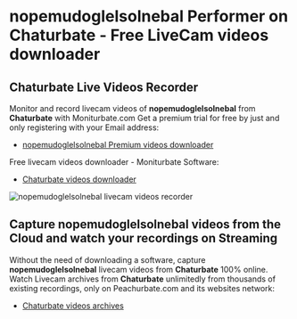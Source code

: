 # nopemudoglelsolnebal Performer on Chaturbate - Free LiveCam videos downloader

## Chaturbate Live Videos Recorder

Monitor and record livecam videos of **nopemudoglelsolnebal** from **Chaturbate** with Moniturbate.com
Get a premium trial for free by just and only registering with your Email address:
* [nopemudoglelsolnebal Premium videos downloader](https://moniturbate.com/request-demo-licence-key.html)

Free livecam videos downloader - Moniturbate Software:
* [Chaturbate videos downloader](https://moniturbate.com/moniturbate-download-software.html)

![nopemudoglelsolnebal livecam videos recorder](https://peachurnet.com/templates/moniturbate-software.png)


## Capture nopemudoglelsolnebal videos from the Cloud and watch your recordings on Streaming

Without the need of downloading a software, capture **nopemudoglelsolnebal** livecam videos from **Chaturbate** 100% online.
Watch Livecam archives from **Chaturbate** unlimitedly from thousands of existing recordings, only on Peachurbate.com and its websites network:
* [Chaturbate videos archives](https://peachurnet.com/)
